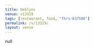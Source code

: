 ```yaml
---
title: Deblyns
venue: v13319
tags: [restaurant, food, "fhrs:637506"]
permalink: /v/13319/
layout: venue
---
```

null